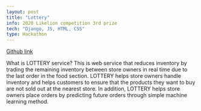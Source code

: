```yaml
---
layout: post
title: "Lottery"
info: 2020 Likelion competition 3rd prize
tech: "Django, JS, HTML, CSS"
type: Hackathon
---
```


[Github link](https://github.com/joelonsw/lottery)

What is LOTTERY service?
This is web service that reduces inventory by trading the remaining inventory between store owners in real time due to the last order in the food section. LOTTERY helps store owners handle inventory and helps customers to ensure that the products they want to buy are not sold out at the nearest store. In addition, LOTTERY helps store owners place orders by predicting future orders through simple machine learning method.
